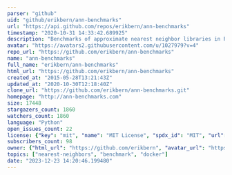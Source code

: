 ```yaml
---
parser: "github"
uid: "github/erikbern/ann-benchmarks"
url: "https://api.github.com/repos/erikbern/ann-benchmarks"
timestamp: "2020-10-31 14:33:42.689925"
description: "Benchmarks of approximate nearest neighbor libraries in Python"
avatar: "https://avatars2.githubusercontent.com/u/1027979?v=4"
repo_url: "https://github.com/erikbern/ann-benchmarks"
name: "ann-benchmarks"
full_name: "erikbern/ann-benchmarks"
html_url: "https://github.com/erikbern/ann-benchmarks"
created_at: "2015-05-28T13:21:43Z"
updated_at: "2020-10-30T12:18:40Z"
clone_url: "https://github.com/erikbern/ann-benchmarks.git"
homepage: "http://ann-benchmarks.com"
size: 17448
stargazers_count: 1860
watchers_count: 1860
language: "Python"
open_issues_count: 22
license: {"key": "mit", "name": "MIT License", "spdx_id": "MIT", "url": "https://api.github.com/licenses/mit", "node_id": "MDc6TGljZW5zZTEz"}
subscribers_count: 98
owner: {"html_url": "https://github.com/erikbern", "avatar_url": "https://avatars2.githubusercontent.com/u/1027979?v=4", "login": "erikbern", "type": "User"}
topics: ["nearest-neighbors", "benchmark", "docker"]
date: "2023-12-23 14:20:46.199480"
---
```

